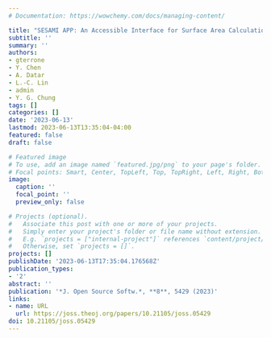 ```yaml
---
# Documentation: https://wowchemy.com/docs/managing-content/

title: "SESAMI APP: An Accessible Interface for Surface Area Calculation of Materials from Adsorption Isotherms"
subtitle: ''
summary: ''
authors:
- gterrone
- Y. Chen
- A. Datar
- L.-C. Lin
- admin
- Y. G. Chung
tags: []
categories: []
date: '2023-06-13'
lastmod: 2023-06-13T13:35:04-04:00
featured: false
draft: false

# Featured image
# To use, add an image named `featured.jpg/png` to your page's folder.
# Focal points: Smart, Center, TopLeft, Top, TopRight, Left, Right, BottomLeft, Bottom, BottomRight.
image:
  caption: ''
  focal_point: ''
  preview_only: false

# Projects (optional).
#   Associate this post with one or more of your projects.
#   Simply enter your project's folder or file name without extension.
#   E.g. `projects = ["internal-project"]` references `content/project/deep-learning/index.md`.
#   Otherwise, set `projects = []`.
projects: []
publishDate: '2023-06-13T17:35:04.176568Z'
publication_types:
- '2'
abstract: ''
publication: '*J. Open Source Softw.*, **8**, 5429 (2023)'
links:
- name: URL
  url: https://joss.theoj.org/papers/10.21105/joss.05429
doi: 10.21105/joss.05429
---
```

